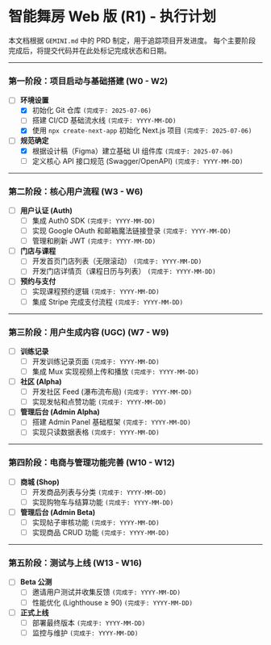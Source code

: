 # 智能舞房 Web 版 (R1) - 执行计划

本文档根据 `GEMINI.md` 中的 PRD 制定，用于追踪项目开发进度。
每个主要阶段完成后，将提交代码并在此处标记完成状态和日期。

---

### 第一阶段：项目启动与基础搭建 (W0 - W2)

- [ ] **环境设置**
    - [x] 初始化 Git 仓库 `(完成于: 2025-07-06)`
    - [ ] 搭建 CI/CD 基础流水线 `(完成于: YYYY-MM-DD)`
    - [x] 使用 `npx create-next-app` 初始化 Next.js 项目 `(完成于: 2025-07-06)`
- [ ] **规范确定**
    - [x] 根据设计稿（Figma）建立基础 UI 组件库 `(完成于: 2025-07-06)`
    - [ ] 定义核心 API 接口规范 (Swagger/OpenAPI) `(完成于: YYYY-MM-DD)`

---

### 第二阶段：核心用户流程 (W3 - W6)

- [ ] **用户认证 (Auth)**
    - [ ] 集成 Auth0 SDK `(完成于: YYYY-MM-DD)`
    - [ ] 实现 Google OAuth 和邮箱魔法链接登录 `(完成于: YYYY-MM-DD)`
    - [ ] 管理和刷新 JWT `(完成于: YYYY-MM-DD)`
- [ ] **门店与课程**
    - [ ] 开发首页门店列表（无限滚动） `(完成于: YYYY-MM-DD)`
    - [ ] 开发门店详情页（课程日历与列表） `(完成于: YYYY-MM-DD)`
- [ ] **预约与支付**
    - [ ] 实现课程预约逻辑 `(完成于: YYYY-MM-DD)`
    - [ ] 集成 Stripe 完成支付流程 `(完成于: YYYY-MM-DD)`

---

### 第三阶段：用户生成内容 (UGC) (W7 - W9)

- [ ] **训练记录**
    - [ ] 开发训练记录页面 `(完成于: YYYY-MM-DD)`
    - [ ] 集成 Mux 实现视频上传和播放 `(完成于: YYYY-MM-DD)`
- [ ] **社区 (Alpha)**
    - [ ] 开发社区 Feed (瀑布流布局) `(完成于: YYYY-MM-DD)`
    - [ ] 实现发帖和点赞功能 `(完成于: YYYY-MM-DD)`
- [ ] **管理后台 (Admin Alpha)**
    - [ ] 搭建 Admin Panel 基础框架 `(完成于: YYYY-MM-DD)`
    - [ ] 实现只读数据表格 `(完成于: YYYY-MM-DD)`

---

### 第四阶段：电商与管理功能完善 (W10 - W12)

- [ ] **商城 (Shop)**
    - [ ] 开发商品列表与分类 `(完成于: YYYY-MM-DD)`
    - [ ] 实现购物车与结算功能 `(完成于: YYYY-MM-DD)`
- [ ] **管理后台 (Admin Beta)**
    - [ ] 实现帖子审核功能 `(完成于: YYYY-MM-DD)`
    - [ ] 实现商品 CRUD 功能 `(完成于: YYYY-MM-DD)`

---

### 第五阶段：测试与上线 (W13 - W16)

- [ ] **Beta 公测**
    - [ ] 邀请用户测试并收集反馈 `(完成于: YYYY-MM-DD)`
    - [ ] 性能优化 (Lighthouse ≥ 90) `(完成于: YYYY-MM-DD)`
- [ ] **正式上线**
    - [ ] 部署最终版本 `(完成于: YYYY-MM-DD)`
    - [ ] 监控与维护 `(完成于: YYYY-MM-DD)`

